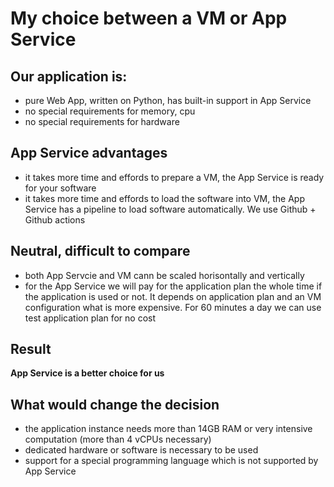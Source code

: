 # My choice between a VM or App Service

## Our application is:
- pure Web App, written on Python, has built-in support in App Service
- no special requirements for memory, cpu
- no special requirements for hardware

## App Service advantages 
- it takes more time and effords to prepare a VM, the App Service is ready for your software
- it takes more time and effords to load the software into VM, the App Service has a pipeline to load software automatically. We use Github + Github actions

## Neutral, difficult to compare
- both App Servcie and VM cann be scaled horisontally and vertically
- for the App Service we will pay for the application plan the whole time if the application is used or not. It depends on application plan and an VM configuration what is more expensive. For 60 minutes a day we can use test application plan for no cost

## Result
**App Service is a better choice for us**

## What would change the decision
- the application instance needs more than 14GB RAM or very intensive computation (more than 4 vCPUs necessary)
- dedicated hardware or software is necessary to be used
- support for a special programming language which is not supported by App Service
